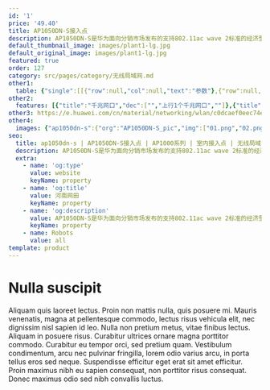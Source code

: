 ```yaml
---
id: '1'
price: '49.40'
title: AP1050DN-S接入点
description: AP1050DN-S是华为面向分销市场发布的支持802.11ac wave 2标准的经济型无线接入点产品，支持MU-MIMO和一条空间流，同时支持11n和11ac协议，增强用户对无线网络的使用体验，适合部署在中小型企业、咖啡厅、超市等场景。
default_thumbnail_image: images/plant1-lg.jpg
default_original_image: images/plant1-lg.jpg
featured: true
order: 127
category: src/pages/category/无线局域网.md
other1: 
  table: {"single":[[{"row":null,"col":null,"text":"参数"},{"row":null,"col":null,"text":"AP1050DN-S"}],[{"row":null,"col":null,"text":"尺寸（长×宽×高）"},{"row":null,"col":null,"text":"170mm×170mm×35mm"}],[{"row":null,"col":null,"text":"电源输入"},{"row":null,"col":null,"text":"DC：12V±10%\nPoE供电：满足802.3af/at以太网供电标准"}],[{"row":null,"col":null,"text":"最大功耗"},{"row":null,"col":null,"text":"8.1W"}],[{"row":null,"col":null,"text":"端口"},{"row":null,"col":null,"text":"1 x GE"}],[{"row":null,"col":null,"text":"工作温度"},{"row":null,"col":null,"text":"-10℃～+50℃"}],[{"row":null,"col":null,"text":"天线类型"},{"row":null,"col":null,"text":"内置双频全向天线"}],[{"row":null,"col":null,"text":"可同时在线的用户数量"},{"row":null,"col":null,"text":"256"}],[{"row":null,"col":null,"text":"最大发射功率"},{"row":null,"col":null,"text":"2.4G：20dBm（组合功率）\n5G：20dBm（组合功率）\n说明：\n实际发射功率遵照不同国家和地区法规而有所不同。"}],[{"row":null,"col":null,"text":"MIMO:空间流"},{"row":null,"col":null,"text":"1×1:1"}],[{"row":null,"col":null,"text":"无线协议"},{"row":null,"col":null,"text":"802.11a/b/g/n/ac/ac wave2"}],[{"row":null,"col":null,"text":"最高速率"},{"row":null,"col":null,"text":"633Mbps"}]]}
other2:
  features: [{"title":"千兆网口","dec":["","上行1个千兆网口",""]},{"title":"双频AP","dec":["","提供2.4GHz及5GHz双频，整机速率633Mbps",""]},{"title":"云管理","dec":["","可通过华为云管理平台对AP设备及业务进行管理和运维，节省网络运维成本",""]}]
other3: https://e.huawei.com/cn/material/networking/wlan/c0dcaef0eec74ee2a11c93e266e6016b
other4:
  images: {"ap1050dn-s":{"org":"AP1050DN-S_pic","img":["01.png","02.png","03.png","04.png","05.png","06.png","07.png"]}}
seo:
  title: ap1050dn-s | AP1050DN-S接入点 | AP1000系列 | 室内接入点 | 无线局域网 | 企业网络
  description: AP1050DN-S是华为面向分销市场发布的支持802.11ac wave 2标准的经济型无线接入点产品，支持MU-MIMO和一条空间流，同时支持11n和11ac协议，增强用户对无线网络的使用体验，适合部署在中小型企业、咖啡厅、超市等场景。
  extra:
    - name: 'og:type'
      value: website
      keyName: property
    - name: 'og:title'
      value: 河南网田
      keyName: property
    - name: 'og:description'
      value: AP1050DN-S是华为面向分销市场发布的支持802.11ac wave 2标准的经济型无线接入点产品，支持MU-MIMO和一条空间流，同时支持11n和11ac协议，增强用户对无线网络的使用体验，适合部署在中小型企业、咖啡厅、超市等场景。
      keyName: property
    - name: Robots
      value: all
template: product
---
```


# Nulla suscipit

Aliquam quis laoreet lectus. Proin non mattis nulla, quis posuere mi. Mauris venenatis, magna at pellentesque commodo, lectus risus vehicula elit, nec dignissim nisl sapien id leo. Nulla non pretium metus, vitae finibus lectus. Aliquam in posuere risus. Curabitur ultrices ornare magna porttitor commodo. Curabitur eu tempor orci, sed pretium quam. Vestibulum condimentum, arcu nec pulvinar fringilla, lorem odio varius arcu, in porta tellus eros sed neque. Suspendisse efficitur eget erat sit amet efficitur. Proin maximus nibh eu sapien consequat, non porttitor risus consequat. Donec maximus odio sed nibh convallis luctus.